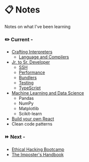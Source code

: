 # :clipboard: Notes
Notes on what I've been learning

### :pencil2: Current - 

* [Crafting Interpreters](https://github.com/aTmb405/learn/tree/master/teachyourselfCS)
  * [Language and Compilers](https://github.com/aTmb405/learn/tree/master/teachyourselfCS/Language%20and%20Compilers)
* [Jr. to Sr. Developer](https://github.com/aTmb405/learn/tree/master/Jr%20to%20Sr%20Developer)
  * [SSH](https://github.com/aTmb405/notes/blob/master/Jr%20to%20Sr%20Developer/ssh.md)
  * [Performance](https://github.com/aTmb405/notes/blob/master/Jr%20to%20Sr%20Developer/performance.md)
  * [Bundlers](https://github.com/aTmb405/notes/blob/master/Jr%20to%20Sr%20Developer/bundlers.md)
  * [Testing](https://github.com/aTmb405/notes/blob/master/Jr%20to%20Sr%20Developer/testing.md)
  * [TypeScript](https://github.com/aTmb405/notes/blob/master/Jr%20to%20Sr%20Developer/typescript.md)
* [Machine Learning and Data Science](https://github.com/aTmb405/learn/tree/master/ML%20and%20Data%20Science)
  * Pandas
  * NumPy
  * Matplotlib
  * Scikit-learn
* [Build your own React](https://pomb.us/build-your-own-react/)
* Clean code patterns

### :fast_forward: Next - 

* [Ethical Hacking Bootcamp](https://academy.zerotomastery.io/p/complete-ethical-hacking-bootcamp-zero-to-mastery)
* [The Imposter's Handbook](https://bigmachine.io/products/the-imposters-handbook/)
